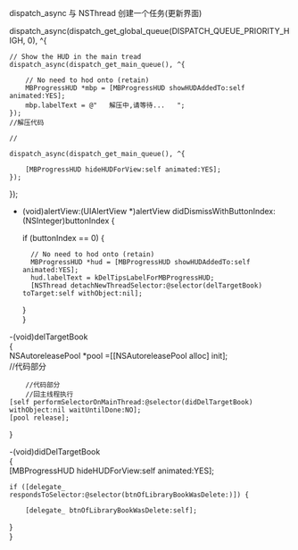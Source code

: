 dispatch_async 与 NSThread 创建一个任务(更新界面)

dispatch_async(dispatch_get_global_queue(DISPATCH_QUEUE_PRIORITY_HIGH, 0), ^{  
      
    // Show the HUD in the main tread  
    dispatch_async(dispatch_get_main_queue(), ^{  
          
        // No need to hod onto (retain)  
        MBProgressHUD *mbp = [MBProgressHUD showHUDAddedTo:self animated:YES];  
        mbp.labelText = @"   解压中,请等待...   ";  
    });  
    //解压代码  
      
    //  
      
    dispatch_async(dispatch_get_main_queue(), ^{  
          
        [MBProgressHUD hideHUDForView:self animated:YES];  
    });  
      
});



- (void)alertView:(UIAlertView *)alertView didDismissWithButtonIndex:(NSInteger)buttonIndex {  
      
    if (buttonIndex == 0) {  
          
        // No need to hod onto (retain)  
        MBProgressHUD *hud = [MBProgressHUD showHUDAddedTo:self animated:YES];  
        hud.labelText = kDelTipsLabelForMBProgressHUD;  
        [NSThread detachNewThreadSelector:@selector(delTargetBook) toTarget:self withObject:nil];  
  
    }  
}  
  
-(void)delTargetBook  
{  
    NSAutoreleasePool *pool =[[NSAutoreleasePool alloc] init];  
        //代码部分  
  
        //代码部分  
        //回主线程执行  
    [self performSelectorOnMainThread:@selector(didDelTargetBook) withObject:nil waitUntilDone:NO];  
    [pool release];  
}  
  
-(void)didDelTargetBook  
{  
    [MBProgressHUD hideHUDForView:self animated:YES];  
      
    if ([delegate_ respondsToSelector:@selector(btnOfLibraryBookWasDelete:)]) {  
          
        [delegate_ btnOfLibraryBookWasDelete:self];   
}  
}